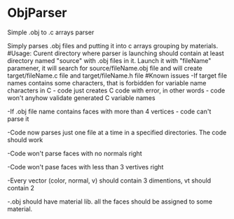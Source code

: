 # ObjParser
Simple .obj to .c arrays parser

Simply parses .obj files and putting it into c arrays grouping by materials.
#Usage:
Curent directory where parser is launching should contain at least directory named "source" with .obj files in it. 
Launch it with "fileName" paramener, it will search for source/fileName.obj file and will create target/fileName.c file and target/fileName.h file
#Known issues
-If target file names contains some characters, that is forbidden for variable name characters in C - code just creates C code with error, in other words - code won't anyhow validate generated C variable names

-If .obj file name contains faces with more than 4 vertices - code can't parse it

-Code now parses just one file at a time in a specified directories. The code should work

-Code won't parse faces with no normals right

-Code won't pase faces with less than 3 vertives right


-Every vector (color, normal, v) should contain 3 dimentions, vt should contain 2

-.obj should have material lib. all the faces should be assigned to some material.
